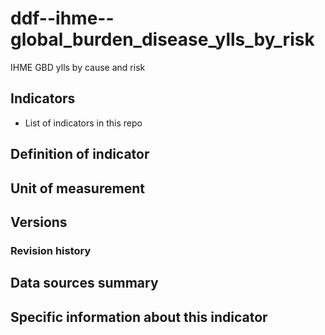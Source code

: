 # ddf--ihme--global_burden_disease_ylls_by_risk

IHME GBD ylls by cause and risk

## Indicators

- List of indicators in this repo

## Definition of indicator


## Unit of measurement


## Versions


### Revision history


## Data sources summary


## Specific information about this indicator

